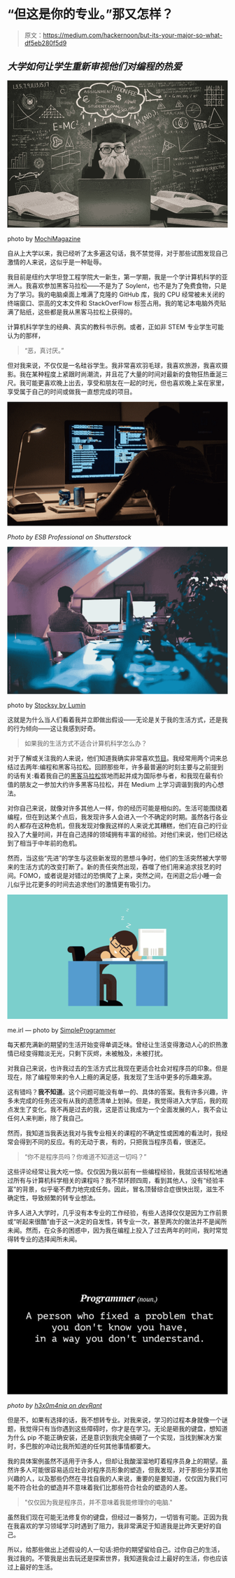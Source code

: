 # “但这是你的专业。”那又怎样？

> 原文：<https://medium.com/hackernoon/but-its-your-major-so-what-df5eb280f5d9>

## *大学如何让学生重新审视他们对编程的热爱*

![](img/454f594956ca2352cbaad8d6cce93ae0.png)

photo by [MochiMagazine](https://www.mochimag.com/mochi-magazine//college-majors-101-how-to-choose-the-right-major-for-you)

自从上大学以来，我已经听了太多遍这句话，我不禁觉得，对于那些试图发现自己激情的人来说，这似乎是一种耻辱。

我目前是纽约大学坦登工程学院大一新生，第一学期，我是一个学计算机科学的亚洲人。我喜欢参加黑客马拉松——不是为了 Soylent，也不是为了免费食物，只是为了学习。我的电脑桌面上堆满了克隆的 GitHub 库，我的 CPU 经常被未关闭的终端窗口、崇高的文本文件和 StackOverFlow 标签占用。我的笔记本电脑外壳贴满了贴纸，这些都是我从黑客马拉松上获得的。

计算机科学学生的经典、真实的教科书示例。或者，正如非 STEM 专业学生可能认为的那样，

> “恶，真讨厌。”

但对我来说，不仅仅是一名硅谷学生。我非常喜欢羽毛球，我喜欢旅游，我喜欢摄影。我在某种程度上紧跟时尚潮流，并且花了大量的时间对最新的食物狂热垂涎三尺。我可能更喜欢晚上出去，享受和朋友在一起的时光，但也喜欢晚上呆在家里，享受属于自己的时间或做我一直想完成的项目。

![](img/62fe75d7dcae0782db82d8c2eaddc8e8.png)

*Photo by ESB Professional on Shutterstock*

![](img/77a7b213c65e26e6fe70420210e7960c.png)

photo by [Stocksy by Lumin](https://www.stocksy.com/347002/programmer-writing-a-computer-code-at-his-office-at-night)

这就是为什么当人们看着我并立即做出假设——无论是关于我的生活方式，还是我的行为倾向——这让我感到好奇。

> 如果我的生活方式不适合计算机科学怎么办？

对于了解或关注我的人来说，他们知道我确实非常喜欢[节目](https://hackernoon.com/tagged/programming)。我经常用两个词来总结过去两年:编程和黑客马拉松。回顾那些年，许多最普遍的时刻主要与之前提到的话有关:看着我自己的[黑客马拉松](https://hackernoon.com/tagged/hackathon)拔地而起并成为国际参与者，和我现在最有价值的朋友之一参加大约许多黑客马拉松，并在 Medium 上学习调谐到我的内心想法。

对你自己来说，就像对许多其他人一样，你的经历可能是相似的。生活可能围绕着编程，但在到达某个点后，我发现许多人会进入一个不确定的时期。虽然各行各业的人都存在这种危机，但我发现对像我这样的人来说尤其糟糕，他们在自己的行业投入了大量时间，并在自己选择的领域拥有丰富的经验。对他们来说，他们已经达到了相当于中年前的危机。

然而，当这些“先进”的学生与这些新发现的思想斗争时，他们的生活突然被大学带来的生活方式的改变打断了。新的责任突然出现，吞噬了他们用来追求技艺的时间。FOMO，或者说是对错过的恐惧爬了上来，突然之间，在闲逛之后小睡一会儿似乎比花更多的时间去追求他们的激情更有吸引力。

![](img/962cf387c99bbb8f19e894aef7622ecd.png)

me.irl — photo by [SimpleProgrammer](https://simpleprogrammer.com/good-nights-rest/)

每天都充满新的期望的生活开始变得单调乏味。曾经让生活变得激动人心的炽热激情已经变得黯淡无光，只剩下灰烬，未被触及，未被打扰。

对我自己来说，也许我过去的生活方式比我现在更适合社会对程序员的印象。但是现在，除了编程带来的令人上瘾的满足感，我发现了生活中更多的乐趣来源。

这有错吗？**我不知道**。这个问题可能没有单一的、具体的答案。我有许多兴趣，许多未完成的任务还没有从我的遗愿清单上划掉。但是，我觉得进入大学后，我的观点发生了变化。我不再是过去的我，这是否让我成为一个全面发展的人，我不会让任何人来判断，除了我自己。

然而，我知道当我表达我对与我专业相关的课程的不确定性或困难的看法时，我经常会得到不同的反应。有的无动于衷，有的，只把我当程序员看，很迷茫。

> “你不是程序员吗？你难道不知道这一切吗？”

这些评论经常让我大吃一惊。仅仅因为我以前有一些编程经验，我就应该轻松地通过所有与计算机科学相关的课程吗？我不禁环顾四周，看到其他人，没有“经验丰富”的背景，似乎毫不费力地完成任务。因此，冒名顶替综合症很快出现，滋生不确定性，导致频繁的转专业想法。

许多人进入大学时，几乎没有本专业的工作经验，有些人选择仅仅是因为工作前景或“听起来很酷”由于这一决定的自发性，转专业一次，甚至两次的做法并不是闻所未闻。然而，在众多的困惑中，因为我在编程上投入了过去两年的时间，我时常觉得转专业的选择闻所未闻。

![](img/5ce740957c7bd77c98084a84ef7db731.png)

*photo by* [*h3x0m4nia on devRant*](https://devrant.com/rants/152202/programmer-noun)

但是不，如果有选择的话，我不想转专业。对我来说，学习的过程本身就像一个谜题，我觉得只有当你遇到这些障碍时，你才是在学习。无论是砸我的键盘，想知道为什么 pip 不能正确安装，还是意识到我完全搞砸了一个实现，当找到解决方案时，多巴胺的冲动比我所知道的任何其他事情都要大。

我的具体案例虽然不适用于许多人，但却让我酸溜溜地盯着程序员身上的期望。虽然许多人可能很容易适应社会对程序员形象的塑造，但我发现，对于那些分享其他兴趣的人，以及那些仍然在寻找自我的人来说，重要的是要知道，仅仅因为我们可能不符合社会的塑造并不意味着我们比那些符合社会的塑造的人差。

> "仅仅因为我是程序员，并不意味着我能修理你的电脑."

虽然我们现在可能无法修复你的键盘，但经过一番努力，一切皆有可能。正因为我在我喜欢的学习领域学习时遇到了阻力，我非常满足于知道我是比昨天更好的自己。

所以，给那些做出上述假设的人一句话:把你的期望留给自己。过你自己的生活，我过我的。不管我是出去玩还是探索世界，我知道我会过上最好的生活，你也应该过上最好的生活。